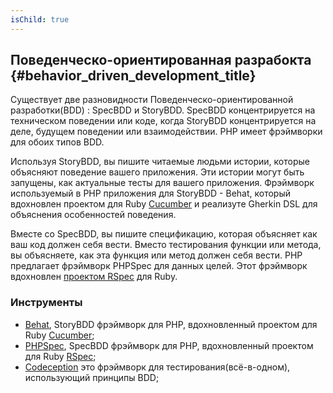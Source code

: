 ```yaml
---
isChild: true
---
```


## Поведенческо-ориентированная разрабокта {#behavior_driven_development_title}

Существует две разновидности Поведенческо-ориентированной разработки(BDD) : SpecBDD и StoryBDD. SpecBDD концентрируется на техническом поведении или коде, когда StoryBDD концентрируется на деле, будущем поведении или взаимодействии. PHP имеет фрэймворки для обоих типов BDD.

Используя StoryBDD, вы пишите читаемые людьми истории, которые объясняют поведение вашего приложения. Эти
истории могут быть запущены, как актуальные тесты для вашего приложения. Фрэймворк используемый в PHP 
приложения для StoryBDD - Behat, который вдохновлен проектом для Ruby [Cucumber](http://cukes.info/) и
реализуте Gherkin DSL для объяснения особенностей поведения.

Вместе со SpecBDD, вы пишите спецификацию, которая объясняет как ваш код должен себя вести. Вместо тестирования
функции или метода, вы объясняете, как эта функция или метод должен себя вести. PHP предлагает фрэймворк PHPSpec для данных целей. Этот фрэймворк вдохновлен
[проектом RSpec](http://rspec.info/) для Ruby.

### Инструменты

* [Behat](http://behat.org/), StoryBDD фрэймворк для PHP, вдохновленный проектом для Ruby [Cucumber](http://cukes.info/);
* [PHPSpec](http://www.phpspec.net/), SpecBDD фрэймворк для PHP, вдохновленный проектом для Ruby [RSpec](http://rspec.info/);
* [Codeception](http://www.codeception.com) это фрэймворк для тестирования(всё-в-одном), использующий принципы BDD;

